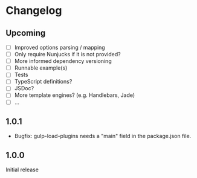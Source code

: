 # Changelog

## Upcoming
* [ ] Improved options parsing / mapping
* [ ] Only require Nunjucks if it is not provided?
* [ ] More informed dependency versioning
* [ ] Runnable example(s)
* [ ] Tests
* [ ] TypeScript definitions?
* [ ] JSDoc?
* [ ] More template engines? (e.g. Handlebars, Jade)
* [ ] ...

## 1.0.1
* Bugfix: gulp-load-plugins needs a "main" field in the package.json file.

## 1.0.0
Initial release
